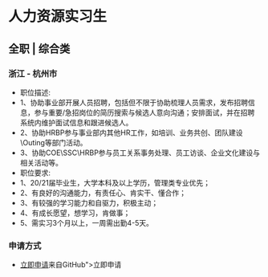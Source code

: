 
# 人力资源实习生
## 全职  |  综合类
### 浙江 - 杭州市

- 职位描述:
- 1、协助事业部开展人员招聘，包括但不限于协助梳理人员需求，发布招聘信息，参与重要/急招岗位的简历搜索与候选人意向沟通；安排面试，并在招聘系统内维护面试信息和跟进候选人。
- 2、协助HRBP参与事业部内其他HR工作，如培训、业务共创、团队建设\Outing等部门活动。
- 3、协助COE\SSC\HRBP参与员工关系事务处理、员工访谈、企业文化建设与相关活动等。
- 职位要求:
- 1、20/21届毕业生，大学本科及以上学历，管理类专业优先；
- 2、有良好的沟通能力，有责任心、肯实干、懂合作；
- 3、有较强的学习能力和自驱力，积极主动；
- 4、有成长愿望，想学习，肯做事；
- 5、需实习3个月以上，一周需出勤4-5天。
### 申请方式
- <a href="mailto:hr@tuya.com?subject=求职简历-人力资源实习生-来自GitHub">立即申请</a>来自GitHub">立即申请</a>